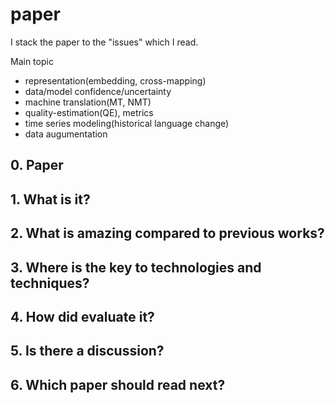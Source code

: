 # paper
I stack the paper to the "issues" which I read.

Main topic  
* representation(embedding, cross-mapping)  
* data/model confidence/uncertainty
* machine translation(MT, NMT)
* quality-estimation(QE), metrics
* time series modeling(historical language change)
* data augumentation

## 0. Paper

## 1. What is it?

## 2. What is amazing compared to previous works?

## 3. Where is the key to technologies and techniques?

## 4. How did evaluate it?

## 5. Is there a discussion?

## 6. Which paper should read next?
